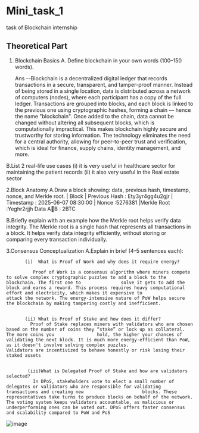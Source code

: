 # Mini_task_1
task of Blockchain internship 

## Theoretical Part

1. Blockchain Basics
 A.  Define blockchain in your own words (100–150 words).

   Ans --Blockchain is a decentralized digital ledger that records transactions in a secure, transparent, and tamper-proof manner. Instead of being stored in a single location, data is distributed across a network of computers (nodes), where each participant has a copy of the full ledger. Transactions are grouped into blocks, and each block is linked to the previous one using cryptographic hashes, forming a chain — hence the name "blockchain". Once added to the chain, data cannot be changed without altering all subsequent blocks, which is computationally impractical. This makes blockchain highly secure and trustworthy for storing information. The technology eliminates the need for a central authority, allowing for peer-to-peer trust and verification, which is ideal for finance, supply chains, identity management, and more.

B.List 2 real-life use cases 
  (i) it is very useful in healthcare sector for maintaining the patient records
  (ii) it also very useful in the Real estate sector 


2.Block Anatomy
 A.Draw a block showing: data, previous hash, timestamp, nonce, and Merkle root.
|     Block                   |
Previous Hash :	Ety3yr4gg4u2gjr
| Timestamp    : 	2025-06-07 08:30:00
| Nonce	        :5276381
|Merkle Root	     :Yeghr2rjjh
              Data 
AB : 2BTC

  B.Briefly explain with an example how the Merkle root helps verify data integrity.
              The Merkle root is a single hash that represents all transactions in a block. It helps verify data integrity efficiently, without storing or                         comparing every  transaction individually.


  3.Consensus Conceptualization
     A.Explain in brief (4–5 sentences each):


           (i)  What is Proof of Work and why does it require energy?

              Proof of Work is a consensus algorithm where miners compete to solve complex cryptographic puzzles to add a block to the blockchain. The first one to               solve it gets to add the block and earns a reward. This process requires heavy computational effort and electricity, which makes it expensive to                    attack the network. The energy-intensive nature of PoW helps secure the blockchain by making tampering costly and inefficient.


           (ii) What is Proof of Stake and how does it differ?
             Proof of Stake replaces miners with validators who are chosen based on the number of coins they “stake” or lock up as collateral. The more coins you                hold, the higher your chances of validating the next block. It is much more energy-efficient than PoW, as it doesn't involve solving complex puzzles.               Validators are incentivized to behave honestly or risk losing their staked assets


            (iii)What is Delegated Proof of Stake and how are validators selected?
              In DPoS, stakeholders vote to elect a small number of delegates or validators who are responsible for validating transactions and creating new                      blocks. These representatives take turns to produce blocks on behalf of the network. The voting system keeps validators accountable, as malicious or                underperforming ones can be voted out. DPoS offers faster consensus and scalability compared to PoW and PoS


![image](https://github.com/user-attachments/assets/c563683c-80a8-418e-b606-2726979b8341)


